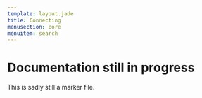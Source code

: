 ```yaml
---
template: layout.jade
title: Connecting
menusection: core
menuitem: search
---
```



# Documentation still in progress

This is sadly still a marker file.

